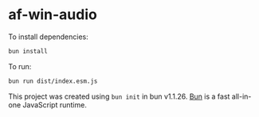# af-win-audio

To install dependencies:

```bash
bun install
```

To run:

```bash
bun run dist/index.esm.js
```

This project was created using `bun init` in bun v1.1.26. [Bun](https://bun.sh) is a fast all-in-one JavaScript runtime.
